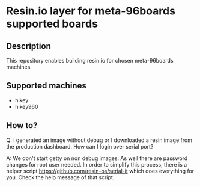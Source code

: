# Resin.io layer for meta-96boards supported boards

## Description
This repository enables building resin.io for chosen meta-96boards machines.

## Supported machines
* hikey
* hikey960

## How to?

Q: I generated an image without debug or I downloaded a resin image from the production dashboard. How can I login over serial port?

A: We don't start getty on non debug images. As well there are password changes for root user needed. In order to simplify this process, there is a helper script https://github.com/resin-os/serial-it which does everything for you. Check the help message of that script.
